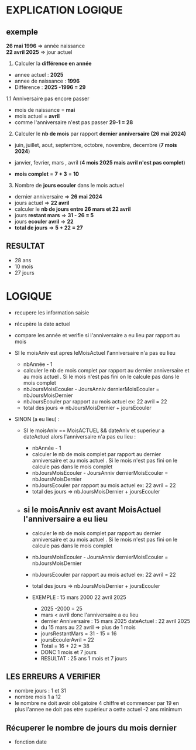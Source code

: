 # EXPLICATION LOGIQUE 
## exemple 

**26 mai 1996** => année naissance \
**22 avril 2025** => jour actuel 

1. Calculer la **différence en année** 
- annee actuel : **2025**
- annee de naissance : **1996**
- Différence : **2025 -1996 = 29**

1.1 Anniversaire pas encore passer
- mois de naissance = **mai**
- mois actuel = **avril**
- comme l'anniversaire n'est pas passer **29-1 = 28**

2. Calculer le **nb de mois** par rapport **dernier anniversaire  (26 mai 2024)**
- juin, juillet, aout, septembre, octobre, novembre, decembre (**7 mois 2024**)
- janvier, fevrier, mars , avril (**4 mois 2025 mais avril n'est pas complet**)

- **mois complet** = **7 + 3** = **10**

3. Nombre de **jours ecouler** dans le mois actuel 
- dernier anniversaire  => **26 mai 2024**
- jours actuel => **22 avril**
- calculer le **nb de jours entre 26 mars et 22 avril**
- jours **restant mars** => **31 - 26 = 5**
- jours **ecouler avril** => **22**
- **total de jours** => **5 + 22 = 27**

## RESULTAT

- 28 ans 
- 10 mois 
- 27 jours 

# LOGIQUE 
- recupere les information saisie 
- récupère la date actuel 
- compare les année et verifie si l'anniversaire a eu lieu par rapport au mois 
 

- SI le moisAniv est apres leMoisActuel l'anniversaire n'a pas eu lieu 
    - nbAnnée - 1 
    - calculer le nb de mois complet par rapport au dernier anniversaire et au mois actuel . Si le mois n'est pas fini on le calcule pas dans le mois complet 
    - nbJoursMoisEcouler - JoursAnniv dernierMoisEcouler = nbJoursMoisDernier
    - nbJoursEcouler par rapport au mois actuel ex: 22 avril = 22
    -  total des jours  => nbJoursMoisDernier + joursEcouler 
- SINON (a eu lieu) : 
    - SI le moisAniv == MoisACTUEL && dateAniv et superieur a dateActuel alors l'anniversaire n'a pas eu lieu : 
        - nbAnnée - 1 
         - calculer le nb de mois complet par rapport au dernier anniversaire et au mois actuel . Si le mois n'est pas fini on le calcule pas dans le mois complet 
        - nbJoursMoisEcouler - JoursAnniv dernierMoisEcouler = nbJoursMoisDernier
        - nbJoursEcouler par rapport au mois actuel ex: 22 avril = 22
        -  total des jours  => nbJoursMoisDernier + joursEcouler 

        

    - si le moisAnniv est avant MoisActuel l'anniversaire a eu lieu 
        - 
        - calculer le nb de mois complet par rapport au dernier anniversaire et au mois actuel . Si le mois n'est pas fini on le calcule pas dans le mois complet 
        - nbJoursMoisEcouler - JoursAnniv dernierMoisEcouler = nbJoursMoisDernier
        - nbJoursEcouler par rapport au mois actuel ex: 22 avril = 22
        -  total des jours  => nbJoursMoisDernier + joursEcouler 

        - EXEMPLE : 15 mars 2000 22 avril 2025
            - 2025 -2000 = 25
            - mars < avril donc l'anniversaire a eu lieu 
            - dernier Anniversaire : 15 mars 2025 dateActuel : 22 avril 2025
            - du 15 mars au 22 avril => plus de 1 mois 
            - joursRestantMars = 31 - 15 = 16
            - joursEcoulerAvril = 22
            - Total = 16 + 22 = 38
            - DONC 1 mois et 7 jours
            - RESULTAT : 25 ans 1 mois et 7 jours  

## LES ERREURS A VERIFIER 
- nombre jours : 1 et 31 
- nombre mois 1 a 12 
- le nombre ne doit avoir obligatoire 4 chiffre et commencer par 19 en plus l'annee ne doit pas etre supérieur a cette actuel -2 ans minimum 

## Récuperer le nombre de jours du mois dernier 
 - fonction date 

